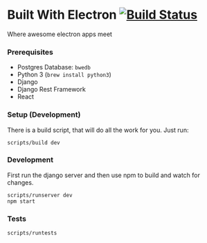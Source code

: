 # Built With Electron [![Build Status](https://magnum.travis-ci.com/ekonstantinidis/builtwithelectron.svg?token=9QR4ewbqbkEmHps6q5sq&branch=hello-npm)](https://magnum.travis-ci.com/ekonstantinidis/builtwithelectron)
Where awesome electron apps meet

### Prerequisites

 - Postgres Database: `bwedb`
 - Python 3 (`brew install python3`)
 - Django
 - Django Rest Framework
 - React


### Setup (Development)

There is a build script, that will do all the work for you. Just run:

    scripts/build dev


### Development

First run the django server and then use npm to build and watch for changes.

    scripts/runserver dev
    npm start


### Tests

    scripts/runtests
